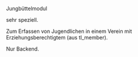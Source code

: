 Jungbüttelmodul

sehr speziell.

Zum Erfassen von Jugendlichen in einem Verein mit Erziehungsberechtigtem (aus tl_member). 

Nur Backend.
